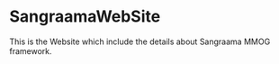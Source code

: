 SangraamaWebSite
================

This is the Website which include the details about Sangraama MMOG framework.
